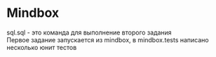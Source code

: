 # Mindbox

sql.sql - это команда для выполнение второго задания   
Первое задание запускается из mindbox, в mindbox.tests написано несколько юнит тестов
